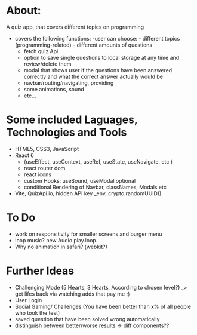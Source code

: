 # About:
A quiz app, that covers different topics on programming

- covers the following functions:
    -user can choose:
        - different topics (programming-related)
        - different amounts of questions
    - fetch quiz Api
    - option to save single questions to local storage at any time and review/delete them
    - modal that shows user if the questions have been answered correctly and what the correct answer actually would be
    - navbar/routing/navigating, providing
    - some animations, sound
    - etc...
   
# Some included Laguages, Technologies and Tools
- HTML5, CSS3, JavaScript
- React 6 
    - (useEffect, useContext, useRef, useState, useNavigate, etc )
    - react router dom
    - react icons
    - custom Hooks: useSound, useModal optional
    - conditional Rendering of Navbar, classNames, Modals etc
- Vite, QuizApi.io, hidden API key _env, crypto.randomUUID()


# To Do
- work on responsitivity for smaller screens and burger menu
- loop music? new Audio play.loop..
- Why no animation in safari? (webkit?)


# Further Ideas
- Challenging Mode (5 Hearts, 3 Hearts, According to chosen level?) _> get lifes back via watching adds that pay me ;)
- User Login
- Social Gaming/ Challenges (You have been better than x% of all people who took the test)
- saved question that have been solved wrong automatically
- distinguish between better/worse results  -> diff components??

